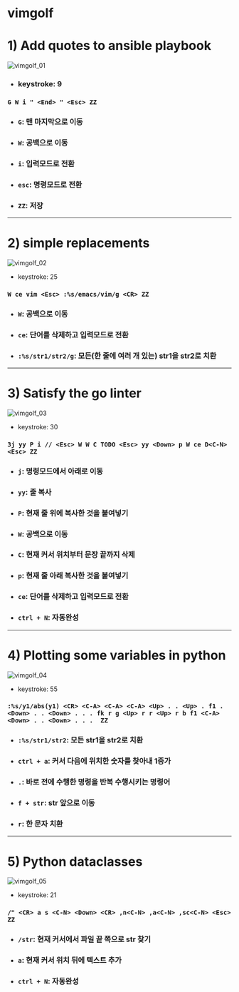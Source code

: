 # vimgolf

# 1) Add quotes to ansible playbook
![vimgolf_01](https://user-images.githubusercontent.com/93031435/144705536-96fb2c6b-86d0-4558-9d1c-55aece57faa7.gif)

+ ### keystroke: 9

### `G W i " <End> " <Esc> ZZ`

+ ### `G`: 맨 마지막으로 이동

+ ### `W`: 공백으로 이동

+ ### `i`: 입력모드로 전환

+ ### `esc`: 명령모드로 전환

+ ### `ZZ`: 저장

---

# 2) simple replacements
![vimgolf_02](https://user-images.githubusercontent.com/93031435/144705541-c69fc914-b072-4ecf-a0f6-3f7922cc8a03.gif)

+ keystroke: 25

### `W ce vim <Esc> :%s/emacs/vim/g <CR> ZZ`

+ ### `W`: 공백으로 이동

+ ### `ce`: 단어를 삭제하고 입력모드로 전환

+ ### `:%s/str1/str2/g`: 모든(한 줄에 여러 개 있는) str1을 str2로 치환


---

# 3) Satisfy the go linter
![vimgolf_03](https://user-images.githubusercontent.com/93031435/144705545-e992e9f6-046c-41ab-a1ed-6c0a92b62066.gif)

+ keystroke: 30

### `3j yy P i // <Esc> W W C TODO <Esc> yy <Down> p W ce D<C-N> <Esc> ZZ`

+ ### `j`: 명령모드에서 아래로 이동

+ ### `yy`: 줄 복사

+ ### `P`: 현재 줄 위에 복사한 것을 붙여넣기

+ ### `W`: 공백으로 이동

+ ### `C`: 현재 커서 위치부터 문장 끝까지 삭제

+ ### `p`: 현재 줄 아래 복사한 것을 붙여넣기

+ ### `ce`: 단어를 삭제하고 입력모드로 전환

+ ### `ctrl + N`: 자동완성

---

# 4) Plotting some variables in python
![vimgolf_04](https://user-images.githubusercontent.com/93031435/144705547-a17340e7-a08a-4563-a8d9-60dd2ed88237.gif)

+ keystroke: 55

### `:%s/y1/abs(y1) <CR> <C-A> <C-A> <C-A> <Up> . . <Up> . f1 . <Down> . . <Down> . . . fk r g <Up> r r <Up> r b f1 <C-A> <Down> . . <Down> . . .  ZZ`

+ ### `:%s/str1/str2`: 모든 str1을 str2로 치환

+ ### `ctrl + a`: 커서 다음에 위치한 숫자를 찾아내 1증가

+ ### `.`: 바로 전에 수행한 명령을 반복 수행시키는 명령어

+ ### `f + str`: str 앞으로 이동

+ ### `r`: 한 문자 치환

---

# 5) Python dataclasses
![vimgolf_05](https://user-images.githubusercontent.com/93031435/144705550-19867558-66e6-4e7a-8e74-df771c9d99ad.gif)

+ keystroke: 21

### `/" <CR> a s <C-N> <Down> <CR> ,n<C-N> ,a<C-N> ,sc<C-N> <Esc> ZZ`

+ ### `/str`: 현재 커서에서 파일 끝 쪽으로 str 찾기

+ ### `a`: 현재 커서 위치 뒤에 텍스트 추가

+ ### `ctrl + N`: 자동완성
